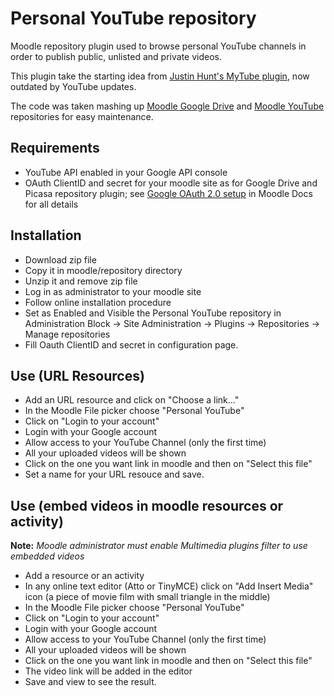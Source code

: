 Personal YouTube repository
===========================
Moodle repository plugin used to browse personal YouTube channels in order to publish public, unlisted and private videos.

This plugin take the starting idea from [Justin Hunt's MyTube plugin](https://github.com/justinhunt/moodle-repository_mytube), now outdated by YouTube updates.

The code was taken mashing up [Moodle Google Drive](https://github.com/moodle/moodle/tree/master/repository/googledocs) and [Moodle YouTube](https://github.com/moodle/moodle/tree/master/repository/youtube) repositories for easy maintenance.

Requirements
------------
- YouTube API enabled in your Google API console
- OAuth ClientID and secret for your moodle site as for Google Drive and Picasa repository plugin; see [Google OAuth 2.0 setup](https://docs.moodle.org/en/Google_OAuth_2.0_setup) in Moodle Docs for all details

Installation
------------
- Download zip file
- Copy it in moodle/repository directory
- Unzip it and remove zip file
- Log in as administrator to your moodle site
- Follow online installation procedure
- Set as Enabled and Visible the Personal YouTube repository in Administration Block -> Site Administration -> Plugins -> Repositories -> Manage repositories
- Fill Oauth ClientID and secret in configuration page.

Use (URL Resources)
-------------------
- Add an URL resource and click on "Choose a link..."
- In the Moodle File picker choose "Personal YouTube"
- Click on "Login to your account"
- Login with your Google account
- Allow access to your YouTube Channel (only the first time)
- All your uploaded videos will be shown
- Click on the one you want link in moodle and then on "Select this file"
- Set a name for your URL resouce and save.

Use (embed videos in moodle resources or activity)
--------------------------------------------------
**Note:** *Moodle administrator must enable Multimedia plugins filter to use embedded videos*
- Add a resource or an activity
- In any online text editor (Atto or TinyMCE) click on "Add Insert Media" icon (a piece of movie film with small triangle in the middle)
- In the Moodle File picker choose "Personal YouTube"
- Click on "Login to your account"
- Login with your Google account
- Allow access to your YouTube Channel (only the first time)
- All your uploaded videos will be shown
- Click on the one you want link in moodle and then on "Select this file"
- The video link will be added in the editor
- Save and view to see the result.
